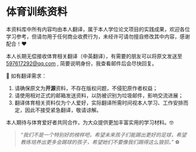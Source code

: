 # 体育训练资料

本资料库中所有内容均由本人翻译，属于本人学位论文项目的实践成果，欢迎各位学习参考，但请勿用于任何商业收费行为，未经许可请勿擅自修改其中内容，感谢配合！❤️

本人长期无偿接收体育相关翻译（中英翻译），有需要的朋友可以将原文发送至 <597617292@qq.com> , 简要说明身份，我查看邮件后会尽快回复。

🌟 如有翻译需求：

1. 请确保原文为**开源**资料，不存在版权问题，不侵犯原作者权益；
2. 请使用相对正式的邮箱发送资料，以防被识别为垃圾邮件，影响交流进展；
3. 翻译体育相关资料仅为个人爱好，实际翻译所需时间视本人学习、工作安排而定，因此不接受紧急翻译，敬请谅解。

本人期待与体育爱好者共同合作，为大众提供更加丰富实用的学习材料。🤓

> *“我们不是一个特别好的榜样吧，希望未来孩子们能踢出更好的足球，希望教练培养出更多会踢球的孩子，希望她们不要像我们踢得这么狼狈。”* ⚽️